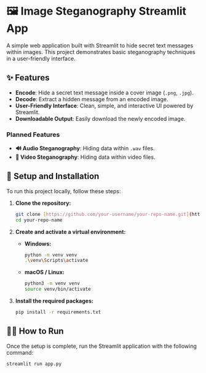 # 🖼️ Image Steganography Streamlit App

A simple web application built with Streamlit to hide secret text messages within images. This project demonstrates basic steganography techniques in a user-friendly interface.

## ✨ Features

- **Encode**: Hide a secret text message inside a cover image (`.png`, `.jpg`).
- **Decode**: Extract a hidden message from an encoded image.
- **User-Friendly Interface**: Clean, simple, and interactive UI powered by Streamlit.
- **Downloadable Output**: Easily download the newly encoded image.

### Planned Features
- **🔊 Audio Steganography**: Hiding data within `.wav` files.
- **🎦 Video Steganography**: Hiding data within video files.



## 🚀 Setup and Installation

To run this project locally, follow these steps:

1.  **Clone the repository:**
    ```bash
    git clone [https://github.com/your-username/your-repo-name.git](https://github.com/your-username/your-repo-name.git)
    cd your-repo-name
    ```

2.  **Create and activate a virtual environment:**
    * **Windows:**
        ```bash
        python -m venv venv
        .\venv\Scripts\activate
        ```
    * **macOS / Linux:**
        ```bash
        python3 -m venv venv
        source venv/bin/activate
        ```

3.  **Install the required packages:**
    ```bash
    pip install -r requirements.txt
    ```

## 🏃‍♀️ How to Run

Once the setup is complete, run the Streamlit application with the following command:

```bash
streamlit run app.py
